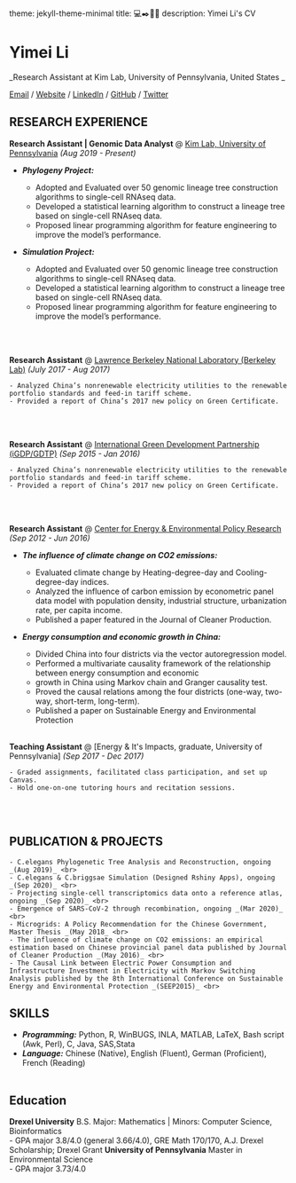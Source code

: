 theme: jekyll-theme-minimal
title: 💻✒️📄🌟
description: Yimei Li's CV

# Yimei Li

_Research Assistant at Kim Lab, University of Pennsylvania, United States _ <br>

[Email](mailto:liyimei@sas.upenn.edu) / [Website](https://yimeili.tech/) / [LinkedIn](https://www.linkedin.com/in/yimei-li-510b52a4/) / [GitHub](https://github.com/yimei-li) / [Twitter](https://twitter.com/yl_yimei) 

## RESEARCH EXPERIENCE

**Research Assistant | Genomic Data Analyst** @ [Kim Lab, University of Pennsylvania](https://kim.bio.upenn.edu/) _(Aug 2019 - Present)_ <br>
- **_Phylogeny Project:_** 
    - Adopted and Evaluated over 50 genomic lineage tree construction algorithms to single-cell RNAseq data.
    - Developed a statistical learning algorithm to construct a lineage tree based on single-cell RNAseq data.
    - Proposed linear programming algorithm for feature engineering to improve the model’s performance.

- **_Simulation Project:_** 
    - Adopted and Evaluated over 50 genomic lineage tree construction algorithms to single-cell RNAseq data.
    - Developed a statistical learning algorithm to construct a lineage tree based on single-cell RNAseq data.
    - Proposed linear programming algorithm for feature engineering to improve the model’s performance.

<br><br>

**Research Assistant** @ [Lawrence Berkeley National Laboratory (Berkeley Lab)](https://www.lbl.gov/) _(July 2017 - Aug 2017)_ <br>

    - Analyzed China’s nonrenewable electricity utilities to the renewable portfolio standards and feed-in tariff scheme.
    - Provided a report of China’s 2017 new policy on Green Certificate.

<br><br>

**Research Assistant** @ [International Green Development Partnership (iGDP/GDTP)](http://www.igdp.cn/green-development-think-tank-partnership/) _(Sep 2015 - Jan 2016)_ <br>

    - Analyzed China’s nonrenewable electricity utilities to the renewable portfolio standards and feed-in tariff scheme.
    - Provided a report of China’s 2017 new policy on Green Certificate.

<br><br>


**Research Assistant** @ [Center for Energy & Environmental Policy Research](http://ceep.bit.edu.cn/english/) _(Sep 2012 - Jun 2016)_ <br>
- **_The influence of climate change on CO2 emissions:_** 
    - Evaluated climate change by Heating-degree-day and Cooling-degree-day indices.
    - Analyzed the influence of carbon emission by econometric panel data model with population density, industrial structure, urbanization rate, per capita income.
    - Published a paper featured in the Journal of Cleaner Production.

- **_Energy consumption and economic growth in China:_** 
    - Divided China into four districts via the vector autoregression model.
    - Performed a multivariate causality framework of the relationship between energy consumption and economic
    - growth in China using Markov chain and Granger causality test.
    - Proved the causal relations among the four districts (one-way, two-way, short-term, long-term).
    - Published a paper on Sustainable Energy and Environmental Protection
<br><br>

**Teaching Assistant** @ [Energy & It's Impacts, graduate, University of Pennsylvania] _(Sep 2017 - Dec 2017)_ <br>

    - Graded assignments, facilitated class participation, and set up Canvas.
    - Hold one-on-one tutoring hours and recitation sessions.
    
<br><br>


## PUBLICATION & PROJECTS
    - C.elegans Phylogenetic Tree Analysis and Reconstruction, ongoing _(Aug 2019)_ <br>
    - C.elegans & C.briggsae Simulation (Designed Rshiny Apps), ongoing _(Sep 2020)_ <br>
    - Projecting single-cell transcriptomics data onto a reference atlas, ongoing _(Sep 2020)_ <br>
    - Emergence of SARS-CoV-2 through recombination, ongoing _(Mar 2020)_ <br>
    - Microgrids: A Policy Recommendation for the Chinese Government, Master Thesis	_(May 2018_ <br>
    - The influence of climate change on CO2 emissions: an empirical estimation based on Chinese provincial panel data published by Journal of Cleaner Production _(May 2016)_ <br>
    - The Causal Link between Electric Power Consumption and Infrastructure Investment in Electricity with Markov Switching Analysis published by the 8th International Conference on Sustainable Energy and Environmental Protection _(SEEP2015)_ <br> 


## SKILLS
  - **_Programming:_**  Python, R, WinBUGS, INLA, MATLAB, LaTeX, Bash script (Awk, Perl), C, Java, SAS,Stata
  - **_Language:_**  Chinese (Native), English (Fluent), German (Proficient), French (Reading)
    <br><br>


## Education

**Drexel University** B.S. Major: Mathematics | Minors: Computer Science, Bioinformatics <br>
    - GPA major 3.8/4.0 (general 3.66/4.0), GRE Math 170/170, A.J. Drexel Scholarship; Drexel Grant
**University of Pennsylvania** Master in Environmental Science <br>
    - GPA major 3.73/4.0  
    
